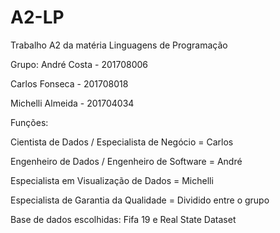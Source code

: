 # A2-LP
 Trabalho A2 da matéria Linguagens de Programação

Grupo:
André Costa - 201708006

Carlos Fonseca - 201708018

Michelli Almeida - 201704034

Funções:

Cientista de Dados / Especialista de Negócio = Carlos

Engenheiro de Dados / Engenheiro de Software = André

Especialista em Visualização de Dados = Michelli

Especialista de Garantia da Qualidade = Dividido entre o grupo

Base de dados escolhidas:
Fifa 19 e Real State Dataset




